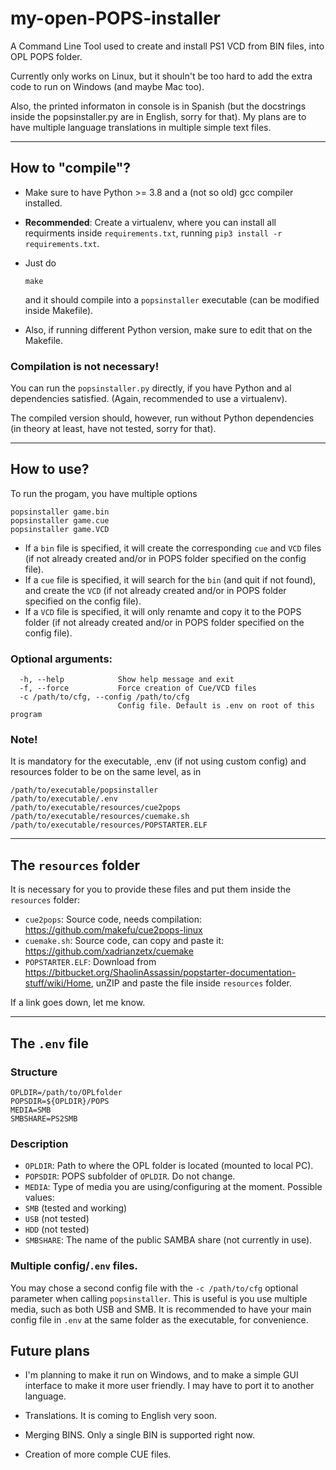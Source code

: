 
# my-open-POPS-installer

A Command Line Tool used to create and install PS1 VCD from BIN files, into OPL POPS folder.

Currently only works on Linux, but it shouln't be too hard to add the extra code to run on Windows (and maybe Mac too).

Also, the printed informaton in console is in Spanish (but the docstrings inside the popsinstaller.py are in English, sorry for that). My plans are to have multiple language translations in multiple simple text files.

---

## How to "compile"?

 * Make sure to have Python >= 3.8 and a (not so old) gcc compiler installed.

 * **Recommended**: Create a virtualenv, where you can install all requirments inside `requirements.txt`, running `pip3 install -r requirements.txt`.

 * Just do

   ```
   make
   ```
   and it should compile into a `popsinstaller` executable (can be modified inside Makefile).

 * Also, if running different Python version, make sure to edit that on the Makefile.

### Compilation is not necessary!

You can run the `popsinstaller.py` directly, if you have Python and al dependencies satisfied. (Again, recommended to use a virtualenv).

The compiled version should, however, run without Python dependencies (in theory at least, have not tested, sorry for that).

 ---

## How to use?

To run the progam, you have multiple options
```
popsinstaller game.bin
popsinstaller game.cue
popsinstaller game.VCD
```
 * If a `bin` file is specified, it will create the corresponding `cue` and `VCD` files (if not already created and/or in POPS folder specified on the config file).
 * If a `cue` file is specified, it will search for the `bin` (and quit if not found), and create the `VCD` (if not already created and/or in POPS folder specified on the config file).
 * If a `VCD` file is specified, it will only renamte and copy it to the POPS folder (if not already created and/or in POPS folder specified on the config file).

### Optional arguments:

```
  -h, --help            Show help message and exit
  -f, --force           Force creation of Cue/VCD files
  -c /path/to/cfg, --config /path/to/cfg
                        Config file. Default is .env on root of this program
```

### Note!

It is mandatory for the executable, .env (if not using custom config) and resources folder to be on the same level, as in

```
/path/to/executable/popsinstaller
/path/to/executable/.env
/path/to/executable/resources/cue2pops
/path/to/executable/resources/cuemake.sh
/path/to/executable/resources/POPSTARTER.ELF
```

---

## The `resources` folder

It is necessary for you to provide these files and put them inside the `resources` folder:

 * `cue2pops`: Source code, needs compilation: https://github.com/makefu/cue2pops-linux
 * `cuemake.sh`: Source code, can copy and paste it: https://github.com/xadrianzetx/cuemake
 * `POPSTARTER.ELF`: Download from https://bitbucket.org/ShaolinAssassin/popstarter-documentation-stuff/wiki/Home, unZIP and paste the file inside `resources` folder.

If a link goes down, let me know.

---

## The `.env` file

### Structure

```
OPLDIR=/path/to/OPLfolder
POPSDIR=${OPLDIR}/POPS
MEDIA=SMB
SMBSHARE=PS2SMB
```

### Description

 * `OPLDIR`: Path to where the OPL folder is located (mounted to local PC).
 * `POPSDIR`: POPS subfolder of `OPLDIR`. Do not change.
 * `MEDIA`: Type of media you are using/configuring at the moment. Possible values:
  * `SMB` (tested and working)
  * `USB` (not tested)
  * `HDD` (not tested)
 * `SMBSHARE`: The name of the public SAMBA share (not currently in use).

### Multiple config/`.env` files.

You may chose a second config file with the `-c /path/to/cfg` optional parameter when calling `popsinstaller`. This is useful is you use multiple media, such as both USB and SMB. It is recommended to have your main config file in `.env` at the same folder as the executable, for convenience.

## Future plans

 * I'm planning to make it run on Windows, and to make a simple GUI interface to make it more user friendly. I may have to port it to another language.

 * Translations. It is coming to English very soon.

 * Merging BINS. Only a single BIN is supported right now.

 * Creation of more comple CUE files.
